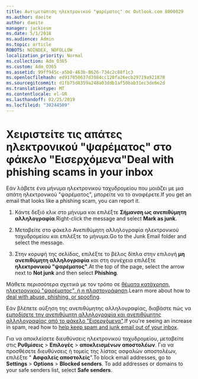 ```yaml
---
title: Αντιμετώπιση ηλεκτρονικού "ψαρέματος" σε Outlook.com 8000029
ms.author: daeite
author: daeite
manager: jackiesm
ms.date: 5/1/2018
ms.audience: Admin
ms.topic: article
ROBOTS: NOINDEX, NOFOLLOW
localization_priority: Normal
ms.collection: Adm_O365
ms.custom: Adm_O365
ms.assetid: 99ff945c-a5b0-463b-8626-734c2c88f1c3
ms.openlocfilehash: ed917050637d3984cc120fa26ecb29719a921878
ms.sourcegitcommit: d1fb75d8359a248a03ddb1af50bab31ec3de6e2d
ms.translationtype: MT
ms.contentlocale: el-GR
ms.lasthandoff: 02/25/2019
ms.locfileid: "30244509"
---
```

# <a name="deal-with-phishing-scams-in-your-inbox"></a><span data-ttu-id="6844b-102">Χειριστείτε τις απάτες ηλεκτρονικού "ψαρέματος" στο φάκελο "Εισερχόμενα"</span><span class="sxs-lookup"><span data-stu-id="6844b-102">Deal with phishing scams in your inbox</span></span>

<span data-ttu-id="6844b-103">Εάν λάβετε ένα μήνυμα ηλεκτρονικού ταχυδρομείου που μοιάζει με μια απάτη ηλεκτρονικού "ψαρέματος", μπορείτε να το αναφέρετε.</span><span class="sxs-lookup"><span data-stu-id="6844b-103">If you get an email that looks like a phishing scam, you can report it.</span></span>
  
1. <span data-ttu-id="6844b-104">Κάντε δεξιό κλικ στο μήνυμα και επιλέξτε **Σήμανση ως ανεπιθύμητη αλληλογραφία**.</span><span class="sxs-lookup"><span data-stu-id="6844b-104">Right-click the message and select **Mark as junk**.</span></span> 
    
2. <span data-ttu-id="6844b-105">Μεταβείτε στο φάκελο Ανεπιθύμητη αλληλογραφία ηλεκτρονικού ταχυδρομείου και επιλέξτε το μήνυμα.</span><span class="sxs-lookup"><span data-stu-id="6844b-105">Go to the Junk Email folder and select the message.</span></span>
    
3. <span data-ttu-id="6844b-106">Στην κορυφή της σελίδας, επιλέξτε το βέλος δίπλα στην επιλογή **μη ανεπιθύμητη αλληλογραφία** και στη συνέχεια επιλέξτε **ηλεκτρονικού "ψαρέματος"**.</span><span class="sxs-lookup"><span data-stu-id="6844b-106">At the top of the page, select the arrow next to **Not junk** and then select **Phishing**.</span></span> 
    
<span data-ttu-id="6844b-107">Μάθετε περισσότερα σχετικά με τον τρόπο σε [θέματα κατάχρηση, ηλεκτρονικού "ψαρέματος", ή η πλαστογράφηση](https://go.microsoft.com/fwlink/p/?linkid=873139).</span><span class="sxs-lookup"><span data-stu-id="6844b-107">Learn more about how to [deal with abuse, phishing, or spoofing](https://go.microsoft.com/fwlink/p/?linkid=873139).</span></span>
  
<span data-ttu-id="6844b-108">Εάν βλέπετε αύξηση της ανεπιθύμητης αλληλογραφίας, διαβάστε πώς να [εμποδίσετε την ανεπιθύμητη αλληλογραφία και ανεπιθύμητης αλληλογραφίας από το φάκελο "Εισερχόμενα"](https://go.microsoft.com/fwlink/p/?linkid=873140).</span><span class="sxs-lookup"><span data-stu-id="6844b-108">If you're seeing an increase in spam, read how to [help keep spam and junk email out of your inbox](https://go.microsoft.com/fwlink/p/?linkid=873140).</span></span>
  
<span data-ttu-id="6844b-p101">Για να αποκλείσετε διευθύνσεις ηλεκτρονικού ταχυδρομείου, μεταβείτε στις **Ρυθμίσεις** \> **Επιλογές** \> **αποκλεισμένων αποστολέων**. Για να προσθέσετε διευθύνσεις ή τομείς της λίστας ασφαλών αποστολέων, επιλέξτε " **Ασφαλείς αποστολείς**".</span><span class="sxs-lookup"><span data-stu-id="6844b-p101">To block email addresses, go to **Settings** \> **Options** \> **Blocked senders**. To add addresses or domains to your safe senders list, select **Safe senders**.</span></span> 
  

